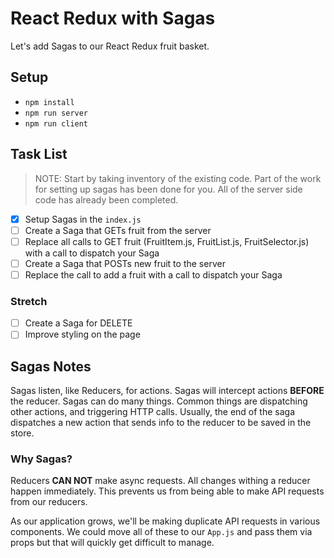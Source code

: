 # React Redux with Sagas

Let's add Sagas to our React Redux fruit basket.

## Setup

- `npm install`
- `npm run server`
- `npm run client`

## Task List

> NOTE: Start by taking inventory of the existing code. Part of the work for setting up sagas has been done for you. All of the server side code has already been completed.

- [x] Setup Sagas in the `index.js`
- [ ] Create a Saga that GETs fruit from the server
- [ ] Replace all calls to GET fruit (FruitItem.js, FruitList.js, FruitSelector.js) with a call to dispatch your Saga
- [ ] Create a Saga that POSTs new fruit to the server
- [ ] Replace the call to add a fruit with a call to dispatch your Saga

### Stretch 

- [ ] Create a Saga for DELETE
- [ ] Improve styling on the page

## Sagas Notes

Sagas listen, like Reducers, for actions. Sagas will intercept actions **BEFORE** the reducer. Sagas can do many things. Common things are dispatching other actions, and triggering HTTP calls. Usually, the end of the saga dispatches a new action that sends info to the reducer to be saved in the store.

### Why Sagas?

Reducers **CAN NOT** make async requests. All changes withing a reducer happen immediately. This prevents us from being able to make API requests from our reducers.

As our application grows, we'll be making duplicate API requests in various components. We could move all of these to our `App.js` and pass them via props but that will quickly get difficult to manage. 
